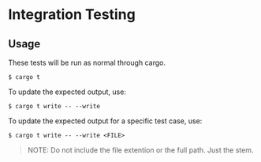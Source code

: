 # Integration Testing

## Usage

These tests will be run as normal through cargo.

```console
$ cargo t
```

To update the expected output, use:

```console
$ cargo t write -- --write
```

To update the expected output for a specific test case, use:

```console
$ cargo t write -- --write <FILE>
```

> NOTE: Do not include the file extention or the full path. Just the stem.
